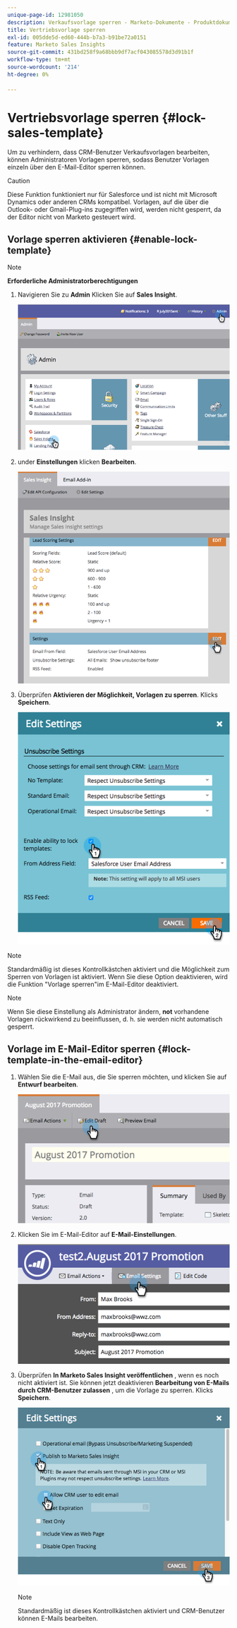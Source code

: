 ```yaml
---
unique-page-id: 12981050
description: Verkaufsvorlage sperren - Marketo-Dokumente - Produktdokumentation
title: Vertriebsvorlage sperren
exl-id: 005dde5d-ed60-444b-b7a3-b91be72a0151
feature: Marketo Sales Insights
source-git-commit: 431bd258f9a68bbb9df7acf043085578d3d91b1f
workflow-type: tm+mt
source-wordcount: '214'
ht-degree: 0%

---
```


# Vertriebsvorlage sperren {#lock-sales-template}

Um zu verhindern, dass CRM-Benutzer Verkaufsvorlagen bearbeiten, können Administratoren Vorlagen sperren, sodass Benutzer Vorlagen einzeln über den E-Mail-Editor sperren können.

>[!CAUTION]
>
>Diese Funktion funktioniert nur für Salesforce und ist nicht mit Microsoft Dynamics oder anderen CRMs kompatibel. Vorlagen, auf die über die Outlook- oder Gmail-Plug-ins zugegriffen wird, werden nicht gesperrt, da der Editor nicht von Marketo gesteuert wird.

## Vorlage sperren aktivieren {#enable-lock-template}

>[!NOTE]
>
>**Erforderliche Administratorberechtigungen**

1. Navigieren Sie zu **Admin** Klicken Sie auf **Sales Insight**.

   ![](assets/1.png)

1. under **Einstellungen** klicken **Bearbeiten**.

   ![](assets/2.png)

1. Überprüfen **Aktivieren der Möglichkeit, Vorlagen zu sperren**. Klicks **Speichern**.

   ![](assets/image2017-10-9-8-3a19-3a45.png)

>[!NOTE]
>
>Standardmäßig ist dieses Kontrollkästchen aktiviert und die Möglichkeit zum Sperren von Vorlagen ist aktiviert. Wenn Sie diese Option deaktivieren, wird die Funktion &quot;Vorlage sperren&quot;im E-Mail-Editor deaktiviert.

>[!NOTE]
>
>Wenn Sie diese Einstellung als Administrator ändern, **not** vorhandene Vorlagen rückwirkend zu beeinflussen, d. h. sie werden nicht automatisch gesperrt.

## Vorlage im E-Mail-Editor sperren {#lock-template-in-the-email-editor}

1. Wählen Sie die E-Mail aus, die Sie sperren möchten, und klicken Sie auf **Entwurf bearbeiten**.

   ![](assets/5.png)

1. Klicken Sie im E-Mail-Editor auf **E-Mail-Einstellungen**.

   ![](assets/6.png)

1. Überprüfen **In Marketo Sales Insight veröffentlichen** , wenn es noch nicht aktiviert ist. Sie können jetzt deaktivieren **Bearbeitung von E-Mails durch CRM-Benutzer zulassen** , um die Vorlage zu sperren. Klicks **Speichern**.

   ![](assets/7.png)

   >[!NOTE]
   >
   >Standardmäßig ist dieses Kontrollkästchen aktiviert und CRM-Benutzer können E-Mails bearbeiten.
